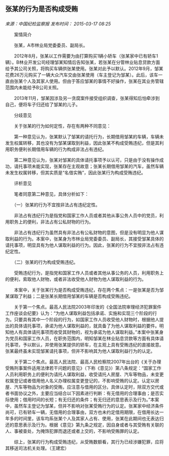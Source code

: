## 张某的行为是否构成受贿

### 

_来源：中国纪检监察报_ _发布时间： 2015-03-17 08:25_

　　案情简介

　　张某，A市林业局党委委员、副局长。

　　2012年8月，张某以工作需要为由打算购买1辆小轿车（张某家中已有轿车1辆）。B林业开发公司经理邹某知情后告知张某，若张某在分管林业贴息贷款方面给予其公司关照，将购买车辆供张某使用。张某对此予以默认。2012年9月，邹某花费26万元购买了一辆大众汽车交由张某使用（车主登记为邹某）。此后，该车一直由张某个人及其家人使用。但由于答应邹某的事情不好操作，张某在其业务管辖范围内未能给予B公司关照。

　　2013年11月，邹某因涉及另一贪腐案件接受组织调查，张某得知后怕牵涉到自己，便将车子归还给了邹某的儿子。

　　分歧意见

　　关于张某的行为如何定性，存在有两种不同意见：

　　第一种意见认为，张某默认了邹某的请托行为，长期借用邹某的车辆，车辆未发生权属转移，其也没有为邹某谋取到利益，因此张某不构成受贿违纪，但是其利用职务便利长期借用车辆的行为构成非法占有违纪。

　　第二种意见认为，张某对邹某的具体请托事项予以认可，只是由于没有操作成功，请托事项未能实现，张某存在主观故意；张某长期借用邹某的汽车，虽然车辆未发生权属转移，但其实质是“名借实贿”，因此张某行为构成受贿违纪。

　　评析意见

　　笔者同意第二种意见，具体分析如下：

　　（一）张某的行为不宜按非法占有违纪定性。

　　非法占有违纪行为是指党和国家工作人员或者其他从事公务人员中的党员，利用职务上的便利，非法占有公私财物的行为。

　　非法占有违纪行为虽然具有非法占有公私财物的意图，但是没有明显为他人谋取利益的行为。本案中，张某身为市林业局党委委员、副局长，其接受邹某具体的请托事项，明显具有为他人谋取利益的行为。因此，张某的行为不宜按非法占有违纪定性。

　　（二）张某的行为构成受贿违纪。

　　受贿违纪行为，是指党和国家工作人员或者其他从事公务的人员，利用职务上的便利，索取他人财物，或者非法收受他人财物为他人谋取利益的行为。

　　本案中，关于张某行为是否构成受贿违纪，存在两个焦点：一是张某是否为邹某谋取了利益；二是张某长期借用邹某的车辆是否构成受贿违纪。

　　关于第一个焦点。最高人民法院2003年印发的《全国法院审理经济犯罪案件工作座谈会纪要》认为：“为他人谋取利益包括承诺、实施和实现三个阶段的行为。只要具有其中一个阶段的行为，如国家工作人员收受他人财物时，根据他人提出的具体请托事项，承诺为他人谋取利益的，就具备了为他人谋取利益的要件。明知他人有具体请托事项而收受其财物的，视为承诺为他人谋取利益。”本案中张某身为党员和国家工作人员，在职务范围内，明知邹某在林业贴息贷款等方面有具体请托事项，予以默认，并使用张某提供的轿车，在主观上具有受贿违纪的直接故意。张某最终虽未实现邹某请托事项，但并不影响其为他人谋取利益行为的认定。

　　关于第二个焦点。最高人民法院、最高人民检察院2007年出台的《关于办理受贿刑事案件适用法律若干问题的意见》（下称《意见》）第八条规定：“国家工作人员利用职务上的便利为请托人谋取利益，收受请托人房屋、汽车等物品，未变更权属登记或者借用他人名义办理权属变更登记的，不影响受贿的认定。认定以房屋、汽车等物品为对象的受贿，应注意与借用的区分。具体认定时，除双方交代或者书面协议之外，主要应当结合以下因素进行判断：有无借用的合理事由；是否实际使用；借用时间的长短；有无归还的条件；有无归还的意思表示及行为。”本案中，虽然车主登记为邹某，但并不影响对张某受贿行为的认定。张某家中经济条件尚可，已有轿车一辆，无借用的合理事由，双方也未约定借用期限，在借用长达一年多的时间里，该车均系张某个人及其家人占有、使用，张某在此期间也无表达归还的意思表示及行为。根据《意见》第九条之规定，因自身或者与其受贿有关联的人、事被查处，为掩饰犯罪而退还或者上交的，不影响受贿罪的认定。

　　综上，张某的行为构成受贿违纪，从受贿数额看，其行为已经涉嫌犯罪，应将其移送司法机关处理。（王建宏）